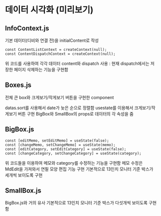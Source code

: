 # 데이터 시각화 (미리보기)

## InfoContext.js

기본 데이터(디비와 연결 전)을 initialContent로 작성
```
const ContentListContext = createContext(null);
const ContentDispatchContext = createContext(null);
```
위 코드를 사용하여 각각 데이터 content와 dispatch 사용
: 현재 dispatch에서는 저장한 페이지 삭제하는 기능을 구현함

## Boxes.js 

전체 큰 box와 크게보기/작게보기 버튼을 구현한 component

datas.sort를 사용해서 date가 늦은 순으로 정렬함
usestate를 이용해서 크게보기/작게보기 버튼 구현
BigBox와 SmallBox의 props로 데이터의 각 속성을 줌

## BigBox.js

```
const [editMemo, setEditMemo] = useState(false);
const [changeMemo, setChangeMemo] = useState(memo);
const [editCategory, setEditCategory] = useState(false);
const [changeCategory, setChangeCategory] = useState(category);
```
위 코드들을 이용하여 메모와 category를 수정하는 기능을 구현함
메모 수정은 MdEdit을 가져와서 연필 모양 편집 기능 구현
기본적으로 13인치 모니터 기준 박스가 세개씩 보이도록 구현

## SmallBox.js

BigBox.js와 거의 유사
기본적으로 13인치 모니터 기준 박스가 다섯개씩 보이도록 구현함
